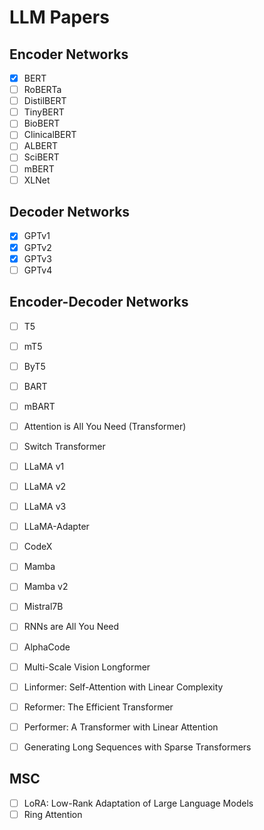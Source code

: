 # LLM Papers

## Encoder Networks
- [x] BERT
- [ ] RoBERTa
- [ ] DistilBERT
- [ ] TinyBERT
- [ ] BioBERT
- [ ] ClinicalBERT
- [ ] ALBERT
- [ ] SciBERT
- [ ] mBERT
- [ ] XLNet

## Decoder Networks
- [x] GPTv1
- [x] GPTv2
- [x] GPTv3
- [ ] GPTv4

## Encoder-Decoder Networks
- [ ] T5
- [ ] mT5
- [ ] ByT5
- [ ] BART
- [ ] mBART
- [ ] Attention is All You Need (Transformer)
- [ ] Switch Transformer
- [ ] LLaMA v1
- [ ] LLaMA v2
- [ ] LLaMA v3
- [ ] LLaMA-Adapter
- [ ] CodeX
- [ ] Mamba
- [ ] Mamba v2
- [ ] Mistral7B
- [ ] RNNs are All You Need
- [ ] AlphaCode
- [ ] Multi-Scale Vision Longformer
- [ ] Linformer: Self-Attention with Linear Complexity
- [ ] Reformer: The Efficient Transformer
- [ ] Performer: A Transformer with Linear Attention
- [ ] Generating Long Sequences with Sparse Transformers


## MSC
- [ ] LoRA: Low-Rank Adaptation of Large Language Models
- [ ] Ring Attention
